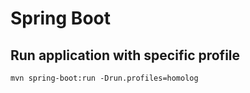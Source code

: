 # Spring Boot

## Run application with specific profile

```
mvn spring-boot:run -Drun.profiles=homolog 
```
